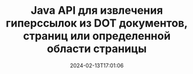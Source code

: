 ---
############################# Static ############################
layout: "auto-gen-parser"
date: 2024-02-13T17:01:06
draft: false
otherformats: dotm dotx epub html mht mhtml odp ods odt one otp ott pdf pps ppsx ppt
ext: dot

############################# Head ############################
head_title: "Извлечение гиперссылок из DOT докуметов, страниц или области страницы через Java"
head_description: "GroupDocs.Parser for Java API позволяет разработчикам извлекать гиперссылки из документов, страниц документов или определенных областей страниц Excel, PowerPoint, PDF, Outlook и т. д."

############################# Header ############################
title: "Java API для извлечения гиперссылок из DOT документов, страниц или определенной области страницы"
description: "GroupDocs.Parser for Java API упрощает работу разработчиков, позволяя им извлекать гиперссылки из документов, страницы документа или определенной области страницы PDF, DOCX, PPTX, EML, MSG, XLS, XLSX, CSV, RTF, EPUB и многих других."
bg_image: "https://cms.admin.containerize.com/templates/aspose/App_Themes/V3/images/bg/header1.png"
bg_overlay: false
button:
    enable: true
    icon: "fas fa-arrow-down"
    label: "Скачать бесплатную пробную версию"
    link: "https://downloads.groupdocs.com/parser/java"

############################# SubMenu ############################
submenu:
    enable: true

    left:
        img_alt: "GroupDocs.Parser for Java"
        image: "https://cms.admin.containerize.com/templates/groupdocs/images/product-logos/90x90-noborder/groupdocs-parser-java.png"
        product: "GroupDocs.Parser"
        platform: "Java"

    middle:
        button:

            # button loop
            - link: "https://apireference.groupdocs.com/parser/java"
              text: "Справочник по API"

            # button loop
            - link: "https://github.com/groupdocs-parser"
              text: "Примеры кода"

            # button loop
            - link: "https://products.groupdocs.app/parser/family"
              text: "Живые демонстрации"

            # button loop
            - link: "https://purchase.groupdocs.com/pricing/parser/java"
              text: "Цены"

    right:
        link_download: "https://downloads.groupdocs.com/parser"
        link_learn: "https://docs.groupdocs.com/parser/java"
        link_buy: "https://purchase.groupdocs.com"

############################# About ############################
about:
    enable: true
    title: "Как анализировать и извлекать гиперссылки из документов DOT через Java API?"
    content: |
        На этой веб-странице объясняется, как анализировать и извлекать гиперссылки из различных типов документов, страниц документа или определенной области страницы, используя всего пару строк кода Java. Гиперссылка может быть очень полезна для навигации между страницами или веб-сайтами и может указывать на весь документ или на определенную часть документа, графику, звуки, адреса электронной почты и многое другое. GroupDocs.Parser for Java — это очень мощный API, который позволяет разработчикам программного обеспечения анализировать документы и извлекать текст, а также метаданные из различных популярных документов в своих собственных Java-приложениях. Он включает несколько расширенных функций для извлечения текста и гиперссылок из различных типов документов, таких как PDF, электронные письма, электронные книги, форматы Microsoft Office: Word (DOC, DOCX), PowerPoint (PPT, PPTX), Excel (XLS, XLSX), форматы LibreOffice. и многое другое.
        
        

############################# Steps ############################
steps:
    enable: true
    title_left: "Извлечь гиперссылки из DOT в Java"
    content_left: |
        [GroupDocs.Parser for Java](/ru/parser/java/) позволяет разработчикам Java легко извлекать гиперссылки из файла DOT, выполняя несколько простых шагов. .
        
        * Создать объект [Parser](https://reference.groupdocs.com/java/parser/com.groupdocs.parser/Parser) для исходного документа;
        * Проверьте, поддерживает ли документ извлечение гиперссылок;
        * Вызовите метод [getHyperlinks](https://reference.groupdocs.com/parser/java/com.groupdocs.parser/parser/#getHyperlinks--) и получите коллекцию [PageHyperlinkArea](https://reference.groupdocs.com/parser/java/com.groupdocs.parser.data/PageHyperlinkArea) объектов;
        * Переберите коллекцию и получите текст гиперссылки и URL-адрес.

    title_right: "Узнать больше про извлечение гиперссылок"
    content_right: |
        * <a href="https://docs.groupdocs.com/parser/java/extract-hyperlinks-from-document/">Как извлечь гиперссылки из документа в Java</a>
        * <a href="https://docs.groupdocs.com/parser/java/extract-hyperlinks-from-document-page/">Как извлечь гиперссылки из страницы документа в Java</a>
        * <a href="https://docs.groupdocs.com/parser/java/extract-hyperlinks-from-document-page-area/">Как извлечь гиперссылки из области страницы документа в Java</a>
    
    code: |
     {{% parser/additional-styles %}}
     {{< parser/code-parser title="Как извлечь гиперссылки из файла DOT, используя пример кода Java">}}

        ```java    
        // Извлечение гиперссылок из файла DOT с помощью API GroupDocs.Parser
        // Создайте экземпляр класса Parser
        try (Parser parser = new Parser(Constants.HyperlinksPdf)) {
            // Проверьте, поддерживает ли документ извлечение гиперссылок
            if (!parser.getFeatures().isHyperlinks()) {
                System.out.println("Документ не поддерживает извлечение гиперссылок.");
                return;
            }
            // Извлечь гиперссылки из документа
            Iterable<PageHyperlinkArea> hyperlinks = parser.getHyperlinks();
            // Итерация по гиперссылкам
            for (PageHyperlinkArea h : hyperlinks) {
                // Распечатать текст гиперссылки
                System.out.println(h.getText());
                // Распечатать URL-адрес гиперссылки
                System.out.println(h.getUrl());
                System.out.println();
            }
        }
        ```
     {{< /parser/code-parser >}}

############################# More ############################
more:
    enable: true
    title_left: "Системные Требования"
    content_left: |
        GroupDocs.Parser for Java API поддерживаются на всех основных платформах и операционных системах. Перед выполнением приведенного ниже кода убедитесь, что в вашей системе установлены следующие предварительные компоненты.
        
        * Операционные системы: Microsoft Windows, Linux, MacOS
        * Среды разработки: NetBeans, Intellij IDEA, Eclipse, etc.
        * Фреймворки
        * Загрузите последнюю версию GroupDocs.Parser for Java из [Maven](https://repository.groupdocs.com/webapp/#/artifacts/browse/tree/General/repo/com/groupdocs/groupdocs-parser)

    title_right: "Зачем использовать GroupDocs.Parser for Java"
    content_right: |
        * Поддержка извлечения простого текста из любых поддерживаемых документов    
        * Парсинг документов по пользовательским шаблонам    
        * Полная поддержка извлечения структурированного текста    
        * Текстовый поиск по ключевому слову и регулярному выражению    
        * Извлечение форматированного текста, метаданных, изображений, контейнеров и вложений    
        * Извлечение оглавления для некоторых поддерживаемых форматов документов    
        * Парсинг данных форм из PDF-документов    
        * Извлечение гиперссылок из документа   
        
############################# About Formats ############################
about_formats:
    enable: true

############################# More Formats ############################
more_formats:
    enable: true
    title: "Извлечение гиперссылок из других форматов документов"
    content: |
        Java API анализа документов и извлечения гиперссылок для форматов файлов и изображений. Извлеките данные для некоторых популярных форматов файлов, как указано ниже.

############################# Back to top ###############################
back_to_top:
    enable: true
---